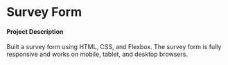 # Survey Form

#### Project Description
Built a survey form using HTML, CSS, and Flexbox. The survey form is fully responsive and works on mobile, tablet, and desktop browsers.